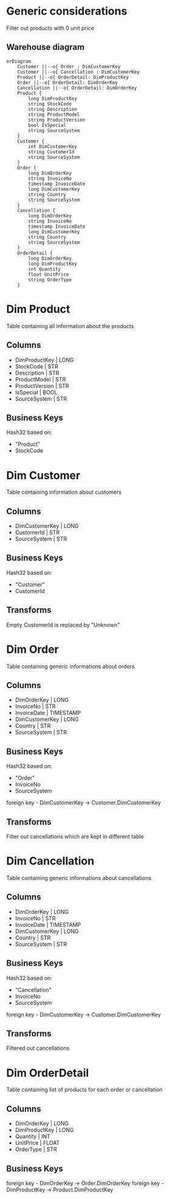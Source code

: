 # Generic considerations
Filter out products with 0 unit price

## Warehouse diagram
```mermaid
erDiagram
    Customer ||--o{ Order : DimCustomerKey
    Customer ||--o{ Cancellation : DimCustomerKey
    Product ||--o{ OrderDetail: DimProductKey
    Order ||--o{ OrderDetail: DimOrderKey
    Cancellation ||--o{ OrderDetail: DimOrderKey
    Product {
        long DimProductKey
        string StockCode
        string Description
        string ProductModel
        string ProductVersion
        bool IsSpecial
        string SourceSystem
    }
    Customer {
        int DimCustomerKey
        string CustomerId
        string SourceSystem
    }
    Order {
        long DimOrderKey
        string InvoiceNo
        timestamp InvoiceDate
        long DimCustomerKey
        string Country
        string SourceSystem
    }
    Cancellation {
        long DimOrderKey
        string InvoiceNo
        timestamp InvoiceDate
        long DimCustomerKey
        string Country
        string SourceSystem
    }
    OrderDetail {
        long DimOrderKey
        long DimProductKey
        int Quantity
        float UnitPrice
        string OrderType
    }
```

# Dim Product
Table containing all information about the products
## Columns
- DimProductKey | LONG
- StockCode | STR
- Description | STR
- ProductModel | STR
- ProductVersion | STR
- IsSpecial | BOOL
- SourceSystem | STR
## Business Keys
Hash32 based on:
- "Product"
- StockCode

# Dim Customer
Table containing information about customers
## Columns
- DimCustomerKey | LONG
- CustomerId | STR
- SourceSystem | STR
## Business Keys
Hash32 based on:
- "Customer"
- CustomerId
## Transforms
Empty CustomerId is replaced by "Unknown"

# Dim Order
Table containing generic informations about orders
## Columns
- DimOrderKey | LONG
- InvoiceNo | STR
- InvoiceDate | TIMESTAMP
- DimCustomerKey | LONG
- Country | STR
- SourceSystem | STR
## Business Keys
Hash32 based on:
- "Order"
- InvoiceNo
- SourceSystem

foreign key - DimCustomerKey -> Customer.DimCustomerKey
## Transforms
Filter out cancellations which are kept in different table

# Dim Cancellation
Table containing generic informations about cancellations
## Columns
- DimOrderKey | LONG
- InvoiceNo | STR
- InvoiceDate | TIMESTAMP
- DimCustomerKey | LONG
- Country | STR
- SourceSystem | STR
## Business Keys
Hash32 based on:
- "Cancellation"
- InvoiceNo
- SourceSystem

foreign key - DimCustomerKey -> Customer.DimCustomerKey
## Transforms
Filtered out cancellations

# Dim OrderDetail
Table containing list of products for each order or cancellation
## Columns
- DimOrderKey | LONG
- DimProductKey | LONG
- Quantity | INT
- UnitPrice | FLOAT
- OrderType | STR
## Business Keys
foreign key - DimOrderKey -> Order.DimOrderKey
foreign key - DimProductKey -> Product.DimProductKey
